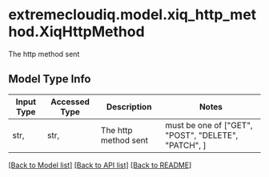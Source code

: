 # extremecloudiq.model.xiq_http_method.XiqHttpMethod

The http method sent

## Model Type Info
Input Type | Accessed Type | Description | Notes
------------ | ------------- | ------------- | -------------
str,  | str,  | The http method sent | must be one of ["GET", "POST", "DELETE", "PATCH", ] 

[[Back to Model list]](../../README.md#documentation-for-models) [[Back to API list]](../../README.md#documentation-for-api-endpoints) [[Back to README]](../../README.md)

